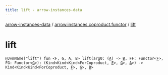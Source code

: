 ```yaml
---
title: lift - arrow-instances-data
---
```


[arrow-instances-data](../index.html) / [arrow.instances.coproduct.functor](index.html) / [lift](./lift.html)

# lift

`@JvmName("lift") fun <F, G, A, B> lift(arg0: (`[`A`](lift.html#A)`) -> `[`B`](lift.html#B)`, FF: Functor<`[`F`](lift.html#F)`>, FG: Functor<`[`G`](lift.html#G)`>): (Kind<Kind<Kind<ForCoproduct, `[`F`](lift.html#F)`>, `[`G`](lift.html#G)`>, `[`A`](lift.html#A)`>) -> Kind<Kind<Kind<ForCoproduct, `[`F`](lift.html#F)`>, `[`G`](lift.html#G)`>, `[`B`](lift.html#B)`>`